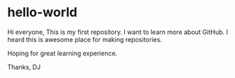 # hello-world


Hi everyone, 
This is my first repository. I want to learn more about GitHub. 
I heard this is awesome place for making repositories. 

Hoping for great learning experience. 

Thanks, 
DJ
